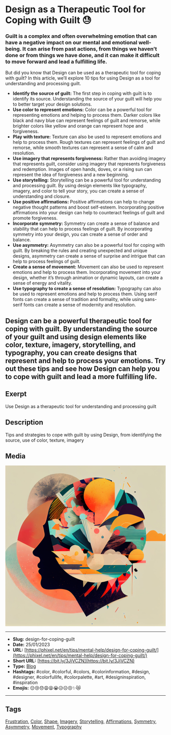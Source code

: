 # Design as a Therapeutic Tool for Coping with Guilt 😓
### Guilt is a complex and often overwhelming emotion that can have a negative impact on our mental and emotional well-being. It can arise from past actions, from things we haven’t done or from things we have done, and it can make it difficult to move forward and lead a fulfilling life.

But did you know that Design can be used as a therapeutic tool for coping with guilt? In this article, we’ll explore 10 tips for using Design as a tool for understanding and processing guilt.

- **Identify the source of guilt:** The first step in coping with guilt is to identify its source. Understanding the source of your guilt will help you to better target your design solutions.
- **Use color to represent emotions:** Color can be a powerful tool for representing emotions and helping to process them. Darker colors like black and navy blue can represent feelings of guilt and remorse, while brighter colors like yellow and orange can represent hope and forgiveness.
- **Play with texture:** Texture can also be used to represent emotions and help to process them. Rough textures can represent feelings of guilt and remorse, while smooth textures can represent a sense of calm and resolution.
- **Use imagery that represents forgiveness:** Rather than avoiding imagery that represents guilt, consider using imagery that represents forgiveness and redemption. Images of open hands, doves, or a rising sun can represent the idea of forgiveness and a new beginning.
- **Use storytelling:** Storytelling can be a powerful tool for understanding and processing guilt. By using design elements like typography, imagery, and color to tell your story, you can create a sense of understanding and closure.
- **Use positive affirmations:** Positive affirmations can help to change negative thought patterns and boost self-esteem. Incorporating positive affirmations into your design can help to counteract feelings of guilt and promote forgiveness.
- **Incorporate symmetry:** Symmetry can create a sense of balance and stability that can help to process feelings of guilt. By incorporating symmetry into your design, you can create a sense of order and balance.
- **Use asymmetry:** Asymmetry can also be a powerful tool for coping with guilt. By breaking the rules and creating unexpected and unique designs, asymmetry can create a sense of surprise and intrigue that can help to process feelings of guilt.
- **Create a sense of movement:** Movement can also be used to represent emotions and help to process them. Incorporating movement into your design, whether it’s through animation or dynamic layouts, can create a sense of energy and vitality.
- **Use typography to create a sense of resolution:** Typography can also be used to represent emotions and help to process them. Using serif fonts can create a sense of tradition and formality, while using sans-serif fonts can create a sense of modernity and resolution.

Design can be a powerful therapeutic tool for coping with guilt. By understanding the source of your guilt and using design elements like color, texture, imagery, storytelling, and typography, you can create designs that represent and help to process your emotions. Try out these tips and see how Design can help you to cope with guilt and lead a more fulfilling life.
------------
## Exerpt
Use Design as a therapeutic tool for understanding and processing guilt
## Description
Tips and strategies to cope with guilt by using Design, from identifying the source, use of color, texture, imagery
## Media
<img src="media/9788fbf3/design-help-guilt.jpg" loading="lazy"><br>

------------
- **Slug:** design-for-coping-guilt
- **Date:** 25/01/2023
- **URL:** [https://phixel.net/en/tips/mental-help/design-for-coping-guilt/](https://phixel.net/en/tips/mental-help/design-for-coping-guilt/)
- **Short URL:** [https://bit.ly/3JjVCZN](https://bit.ly/3JjVCZN)
- **Type:** [Blog](#blog)
- **Hashtags:** #color, #colorful, #colors, #colorinformation, #design, #designer, #colorfullife, #colorpalette, #art, #designinspiration, #inspiration
- **Emojis:** 😔😢😞😩😫😭😥☹️😣✨😿

------------
## Tags
[Frustration](#frustration), [Color](#color), [Shape](#shape), [Imagery](#imagery), [Storytelling](#storytelling), [Affirmations](#affirmations), [Symmetry](#symmetry), [Asymmetry](#asymmetry), [Movement](#movement), [Typography](#typography)
